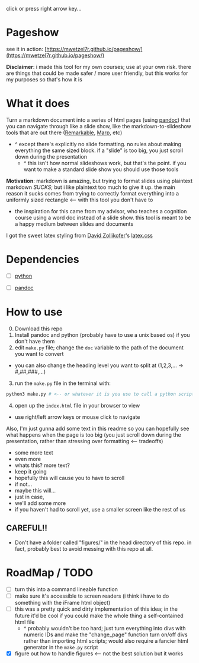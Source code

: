 click or press right arrow key...

# Pageshow

see it in action: [https://mwetzel7r.github.io/pageshow/](https://mwetzel7r.github.io/pageshow/)

**Disclaimer**: i made this tool for my own courses; use at your own risk. there are things that could be made safer / more user friendly, but this works for my purposes so that's how it is

# What it does

Turn a markdown document into a series of html pages (using [pandoc](https://pandoc.org)) that you can navigate through like a slide show, like the markdown-to-slideshow tools that are out there ([Remarkable](https://github.com/Muffo/remarkable), [Marp](https://marp.app), etc)
- ^ except there's explicitly no slide formatting. no rules about making everything the same sized block. if a "slide" is too big, you just scroll down during the presentation
  - ^ this isn't how normal slideshows work, but that's the point. if you want to make a standard slide show you should use those tools

**Motivation**: markdown is amazing, but trying to format slides using plaintext markdown _SUCKS_; but i like plaintext too much to give it up. the main reason it sucks comes from trying to correctly format everything into a uniformly sized rectangle <-- with this tool you don't have to
- the inspiration for this came from my advisor, who teaches a cognition course using a word doc instead of a slide show. this tool is meant to be a happy medium between slides and documents

I got the sweet latex styling from [David Zollikofer](https://github.com/davidrzs)'s [latex.css](https://github.com/davidrzs/latexcss)

# Dependencies
- [ ] [python](https://www.python.org)
- [ ] [pandoc](https://pandoc.org)


# How to use

0. Download this repo
1. Install pandoc and python (probably have to use a unix based os) if you don't have them
2. edit `make.py` file; change the `doc` variable to the path of the document you want to convert
  - you can also change the heading level you want to split at (1,2,3,... -> #,##,###,...)
3. run the `make.py` file in the terminal with:
```bash
python3 make.py # <-- or whatever it is you use to call a python script
```
4. open up the `index.html` file in your browser to view
- use right/left arrow keys or mouse click to navigate

Also, I'm just gunna add some text in this readme so you can hopefully see what happens when the page is too big (you just scroll down during the presentation, rather than stressing over formatting <-- tradeoffs)
- some more text
- even more
- whats this? more text?
- keep it going
- hopefully this will cause you to have to scroll
- if not...
- maybe this will...
- just in case,
- we'll add some more
- if you haven't had to scroll yet, use a smaller screen like the rest of us

## CAREFUL!!
- Don't have a folder called "figures/" in the head directory of this repo. in fact, probably best to avoid messing with this repo at all. 

# RoadMap / TODO
- [ ] turn this into a command lineable function
- [ ] make sure it's accessible to screen readers (i think i have to do something with the iFrame html object)
- [ ] this was a pretty quick and dirty implementation of this idea; in the future it'd be cool if you could make the whole thing a self-contained html file
  - ^ probably wouldn't be too hard; just turn everything into divs with numeric IDs and make the "change_page" function turn on/off divs rather than importing html scripts; would also require a fancier html generator in the `make.py` script
- [x] figure out how to handle figures <-- not the best solution but it works

